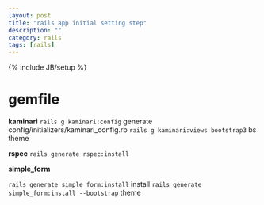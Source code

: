 ```yaml
---
layout: post
title: "rails app initial setting step"
description: ""
category: rails
tags: [rails]
---
```

{% include JB/setup %}

# gemfile

**kaminari**
`rails g kaminari:config`  generate config/initializers/kaminari_config.rb
`rails g kaminari:views bootstrap3`   bs theme

**rspec**
`rails generate rspec:install`

**simple_form**

`rails generate simple_form:install`  install
`rails generate simple_form:install --bootstrap`  theme

